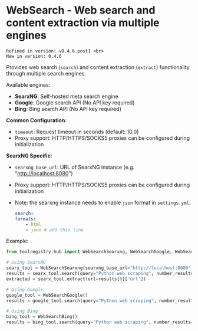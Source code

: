 # WebSearch - Web search and content extraction via multiple engines

```{note}
Refined in version: v0.4.6.post1 <br>
New in version: 0.4.6
```

Provides web search (`search`) and content extraction (`extract`) functionality through multiple search engines.

Available engines:

- **SearxNG**: Self-hosted meta search engine
- **Google**: Google search API (No API key required)
- **Bing**: Bing search API (No API key required)

**Common Configuration**:

- `timeout`: Request timeout in seconds (default: 10.0)
- Proxy support: HTTP/HTTPS/SOCKS5 proxies can be configured during initialization

**SearxNG Specific**:

- `searxng_base_url`: URL of SearxNG instance (e.g. "<http://localhost:8080>")
- Proxy support: HTTP/HTTPS/SOCKS5 proxies can be configured during initialization
- Note: the searxng instance needs to enable `json` format in `settings.yml`:

    ```yaml
    search:
    formats:
        - html
        - json # add this line
    ```

Example:

```python
from toolregistry.hub import WebSearchSearxng, WebSearchGoogle, WebSearchBing

# Using SearxNG
searx_tool = WebSearchSearxng(searxng_base_url="http://localhost:8080")
results = searx_tool.search(query="Python web scraping", number_results=3)
extracted = searx_tool.extract(url=results[0]['url'])

# Using Google
google_tool = WebSearchGoogle()
results = google_tool.search(query="Python web scraping", number_results=3)

# Using Bing
bing_tool = WebSearchBing()
results = bing_tool.search(query="Python web scraping", number_results=3)
```
